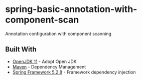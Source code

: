 # spring-basic-annotation-with-component-scan
Annotation configuration with component scanning

## Built With

* [OpenJDK 11](https://adoptopenjdk.net/) - Adopt Open JDK
* [Maven](https://maven.apache.org/) - Dependency Management
* [Spring Framework 5.2.8](https://spring.io/projects/spring-framework) - Framework dependency injection

